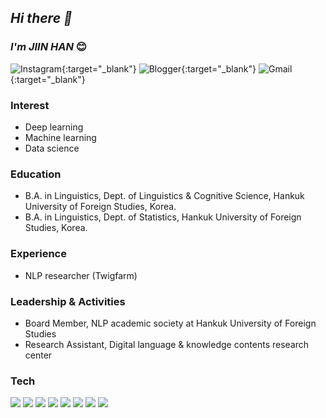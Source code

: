 
## _Hi there 👋_
### _I'm JIIN HAN_ :blush:

![Instagram](https://img.shields.io/badge/Instagram-EF2D5E.svg?style=for-the-badge&logo=Instagram&logoColor=white&link=https://instagram.com/1_rec0g){:target="_blank"}
![Blogger](https://img.shields.io/badge/Blogger-2D8C3C.svg?style=for-the-badge&logo=blogger&logoColor=white&link=https://blog.naver.com/zzinzziny_){:target="_blank"}
![Gmail](https://img.shields.io/badge/Gmail-D14836?style=for-the-badge&logo=gmail&logoColor=white&link=mailto:gkswldls8671@gmail.com){:target="_blank"}


### Interest
- Deep learning
- Machine learning
- Data science

### Education
- B.A. in Linguistics, Dept. of Linguistics & Cognitive Science, Hankuk University of Foreign Studies, Korea.
- B.A. in Linguistics, Dept. of Statistics, Hankuk University of Foreign Studies, Korea.

### Experience
- NLP researcher (Twigfarm)

### Leadership & Activities
- Board Member, NLP academic society at Hankuk University of Foreign Studies
- Research Assistant, Digital language & knowledge contents research center


### Tech
<img src="https://img.shields.io/badge/c++-00599C?style=for-the-badge&logo=c%2B%2B&logoColor=white"> <img src="https://img.shields.io/badge/python-3776AB?style=for-the-badge&logo=python&logoColor=white"> <img src="https://img.shields.io/badge/mysql-4479A1?style=for-the-badge&logo=mysql&logoColor=white"> <img src="https://img.shields.io/badge/django-092E20?style=for-the-badge&logo=django&logoColor=white"> <img src="https://img.shields.io/badge/css-1572B6?style=for-the-badge&logo=css3&logoColor=white"> <img src="https://img.shields.io/badge/linux-FCC624?style=for-the-badge&logo=linux&logoColor=black"> <img src="https://img.shields.io/badge/github-181717?style=for-the-badge&logo=github&logoColor=white"> <img src="https://img.shields.io/badge/git-F05032?style=for-the-badge&logo=git&logoColor=white"> 
